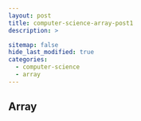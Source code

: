 ```yaml
---
layout: post
title: computer-science-array-post1
description: >

sitemap: false
hide_last_modified: true
categories:
  - computer-science
  - array
---
```


## Array




